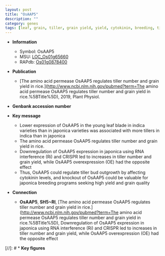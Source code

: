 ```yaml
---
layout: post
title: "OsAAP5"
description: ""
category: genes
tags: [leaf, grain, tiller, grain yield, yield, cytokinin, breeding, tiller number, quality, tiller bud outgrowth, grain quality]
---
```


* **Information**  
    + Symbol: OsAAP5  
    + MSU: [LOC_Os01g65660](http://rice.plantbiology.msu.edu/cgi-bin/ORF_infopage.cgi?orf=LOC_Os01g65660)  
    + RAPdb: [Os01g0878400](http://rapdb.dna.affrc.go.jp/viewer/gbrowse_details/irgsp1?name=Os01g0878400)  

* **Publication**  
    + [The amino acid permease OsAAP5 regulates tiller number and grain yield in rice.](http://www.ncbi.nlm.nih.gov/pubmed?term=The amino acid permease OsAAP5 regulates tiller number and grain yield in rice.%5BTitle%5D), 2019, Plant Physiol.

* **Genbank accession number**  

* **Key message**  
    + Lower expression of OsAAP5 in the young leaf blade in indica varieties than in japonica varieties was associated with more tillers in indica than in japonica
    + The amino acid permease OsAAP5 regulates tiller number and grain yield in rice.
    + Downregulation of OsAAP5 expression in japonica using RNA interference (Ri) and CRISPR led to increases in tiller number and grain yield, while OsAAP5 overexpression (OE) had the opposite effect
    + Thus, OsAAP5 could regulate tiller bud outgrowth by affecting cytokinin levels, and knockout of OsAAP5 could be valuable for japonica breeding programs seeking high yield and grain quality

* **Connection**  
    + __OsAAP5__, __SH5~RI__, [The amino acid permease OsAAP5 regulates tiller number and grain yield in rice.](http://www.ncbi.nlm.nih.gov/pubmed?term=The amino acid permease OsAAP5 regulates tiller number and grain yield in rice.%5BTitle%5D),  Downregulation of OsAAP5 expression in japonica using RNA interference (Ri) and CRISPR led to increases in tiller number and grain yield, while OsAAP5 overexpression (OE) had the opposite effect

[//]: # * **Key figures**  


